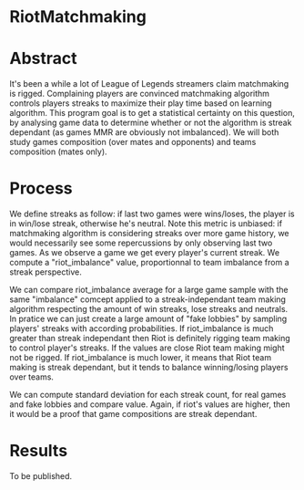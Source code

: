 # RiotMatchmaking

# Abstract

It's been a while a lot of League of Legends streamers claim matchmaking is rigged. Complaining players are convinced matchmaking algorithm controls players streaks to maximize their play time based on learning algorithm.
This program goal is to get a statistical certainty on this question, by analysing game data to determine whether or not the algorithm is streak dependant (as games MMR are obviously not imbalanced).
We will both study games composition (over mates and opponents) and teams composition (mates only).

# Process

We define streaks as follow: if last two games were wins/loses, the player is in win/lose streak, otherwise he's neutral.
Note this metric is unbiased: if matchmaking algorithm is considering streaks over more game history, we would necessarily see some repercussions by only observing last two games.
As we observe a game we get every player's current streak. We compute a "riot_imbalance" value, proportionnal to team imbalance from a streak perspective.

We can compare riot_imbalance average for a large game sample with the same "imbalance" comcept applied to a streak-independant team making algorithm respecting the amount of win streaks, lose streaks and neutrals. In pratice we can just create a large amount of "fake lobbies" by sampling players' streaks with according probabilities.
If riot_imbalance is much greater than streak independant then Riot is definitely rigging team making to control player's streaks.
If the values are close Riot team making might not be rigged.
If riot_imbalance is much lower, it means that Riot team making is streak dependant, but it tends to balance winning/losing players over teams.

We can compute standard deviation for each streak count, for real games and fake lobbies and compare value.
Again, if riot's values are higher, then it would be a proof that game compositions are streak dependant.

# Results

To be published.



